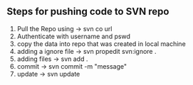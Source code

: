 ## Steps for pushing code to SVN repo
1. Pull the Repo using -> svn co url
2. Authenticate with username and pswd
3. copy the data into repo that was created in local machine
4. adding a ignore file -> svn propedit svn:ignore .
5. adding files -> svn add .
6. commit -> svn commit -m "message"
7. update -> svn update
